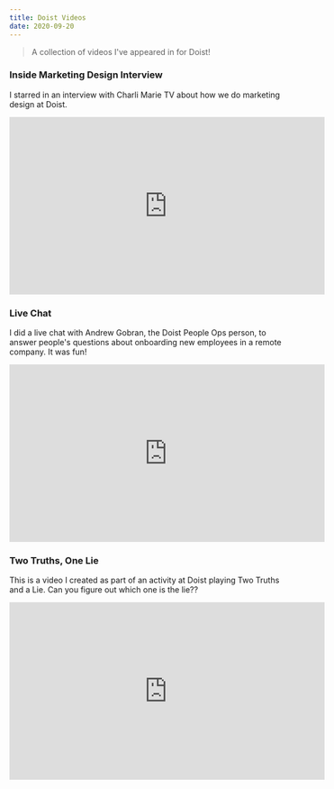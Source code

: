 ```yaml
---
title: Doist Videos
date: 2020-09-20
---
```


> A collection of videos I've appeared in for Doist!

### Inside Marketing Design Interview

I starred in an interview with Charli Marie TV about how we do marketing design at Doist.

<iframe width="560" height="315" src="https://www.youtube.com/embed/I2sKEeSNjSk" frameborder="0" allow="accelerometer; autoplay; encrypted-media; gyroscope; picture-in-picture" allowfullscreen></iframe>

### Live Chat

I did a live chat with Andrew Gobran, the Doist People Ops person, to answer people's questions about onboarding new employees in a remote company. It was fun!

<iframe width="560" height="315" src="https://www.youtube.com/embed/1Senexz-xhs" frameborder="0" allow="accelerometer; autoplay; encrypted-media; gyroscope; picture-in-picture" allowfullscreen></iframe>

### Two Truths, One Lie

This is a video I created as part of an activity at Doist playing Two Truths and a Lie. Can you figure out which one is the lie??

<iframe width="560" height="315" src="https://www.youtube.com/embed/7IFDdhe-JBg" frameborder="0" allow="accelerometer; autoplay; encrypted-media; gyroscope; picture-in-picture" allowfullscreen></iframe>
